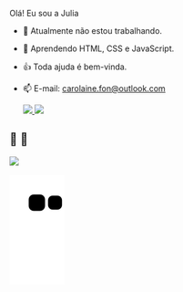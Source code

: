 Olá! Eu sou a Julia

- 🔭 Atualmente não estou trabalhando.
- 🌱 Aprendendo HTML, CSS e JavaScript.
- 👍 Toda ajuda é bem-vinda.
- 📫 E-mail: carolaine.fon@outlook.com



  <a href="https://github.com/Julia-Fon">
  <img aling="center" src="https://github-readme-stats.vercel.app/api?username=julia-fon&show_icons=true&theme=synthwave&include_all_commits=true&count_private=true">
   </a>
 
   <a href="https://github.com/julia-fon/convoychat">
  <img aling="center" src="https://github-readme-stats.vercel.app/api/top-langs/?username=julia-fon&layout=compact&langs_count=7&theme=synthwave"/>
 </a>

  ## 🌻 🌻 
 
<div> 

 <a href="https://www.linkedin.com/in/juliafonseca-1618/"> <img src="https://img.shields.io/badge/-LinkedIn-%230077B5?style=for-the-badge&logo=linkedin&logoColor=white" target="_blank"></a>
 

  ![Snake animation](https://github.com/julia-fon/julia-fon/blob/output/github-contribution-grid-snake.svg)
 
</div>
